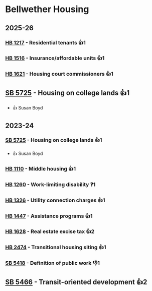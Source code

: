 # Bellwether Housing
## 2025-26

### [HB 1217](/bill/2025-26/hb/1217/) - Residential tenants 👍1  

### [HB 1516](/bill/2025-26/hb/1516/) - Insurance/affordable units 👍1  

### [HB 1621](/bill/2025-26/hb/1621/) - Housing court commissioners 👍1  

## [SB 5725](/bill/2025-26/sb/5725/) - Housing on college lands 👍1  
* 👍 Susan Boyd

## 2023-24

### [SB 5725](/bill/2023-24/sb/5725/) - Housing on college lands 👍1  
* 👍 Susan Boyd

### [HB 1110](/bill/2023-24/hb/1110/) - Middle housing 👍1  

### [HB 1260](/bill/2023-24/hb/1260/) - Work-limiting disability   ❓1

### [HB 1326](/bill/2023-24/hb/1326/) - Utility connection charges 👍1  

### [HB 1447](/bill/2023-24/hb/1447/) - Assistance programs 👍1  

### [HB 1628](/bill/2023-24/hb/1628/) - Real estate excise tax 👍2  

### [HB 2474](/bill/2023-24/hb/2474/) - Transitional housing siting 👍1  

### [SB 5418](/bill/2023-24/sb/5418/) - Definition of public work  👎1 

## [SB 5466](/bill/2023-24/sb/5466/) - Transit-oriented development 👍2  
